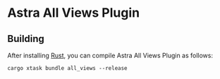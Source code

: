 # Astra All Views Plugin

## Building

After installing [Rust](https://rustup.rs/), you can compile Astra All Views Plugin as follows:

```shell
cargo xtask bundle all_views --release
```
